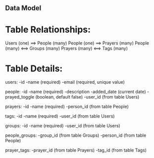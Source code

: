 ## Data Model

# Table Relationships:

Users (one) ==> People (many)
People (one) ==> Prayers (many)
People (many) <==> Groups (many)
Prayers (many) <==> Tags (many)

# Table Details:

users:
-id
-name (required)
-email (required, unique value)

people:
-id
-name (required)
-description
-added_date (current date)
-prayed_toggle (boolean, default false)
-user_id (from table Users)

prayers:
-id
-name (required)
-person_id (from table People)

tags:
-id
-name (required)
-user_id (from table Users)

groups:
-id
-name (required)
-user_id (from table Users)

people_groups:
-group_id (from table Groups)
-person_id (from table People)

prayer_tags:
-prayer_id (from table Prayers)
-tag_id (from table Tags)